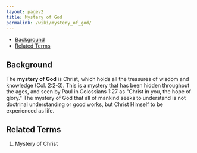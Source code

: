 ```yaml
---
layout: pagev2
title: Mystery of God
permalink: /wiki/mystery_of_god/
---
```


- [Background](#background)
- [Related Terms](#related-terms)

## Background

The **mystery of God** is Christ, which holds all the treasures of wisdom and knowledge (Col. 2:2-3). This is a mystery that has been hidden throughout the ages, and seen by Paul in Colossians 1:27 as "Christ in you, the hope of glory." The mystery of God that all of mankind seeks to understand is not doctrinal understanding or good works, but Christ Himself to be experienced as life. 

## Related Terms

1. Mystery of Christ
